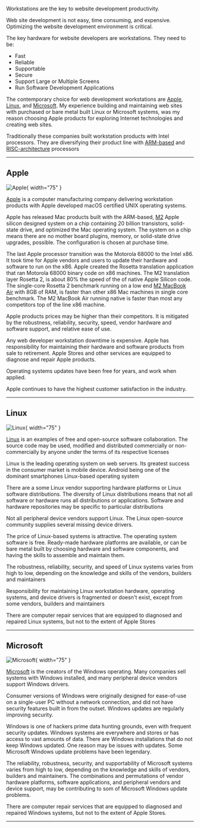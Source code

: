 <!-- Workstations -->

Workstations are the key to website development productivity. 

Web site development is not easy, time consuming, and expensive. Optimizing the website development environment is critical.

The key hardware for website developers are workstations. They need to be:

- Fast
- Reliable
- Supportable
- Secure
- Support Large or Multiple Screens
- Run Software Development Applications

The contemporary choice for web development workstations are [Apple](https://www.apple.com), [Linux](https://www.linux.org/), and [Microsoft](https://www.microsoft.com). My experience building and maintaining web sites with purchased or bare metal built Linux or Microsoft systems, was my reason choosing Apple products for exploring Internet technologies and creating web sites.

Traditionally these companies built workstation products with Intel processors. They are diversifying their product line with [ARM-based](https://en.wikipedia.org/wiki/ARM_architecture) and [RISC-architecture](https://en.wikipedia.org/wiki/Reduced_instruction_set_computer) processors

---

## Apple

![Apple](/img/AppleLogo.png){ width="75" }
 
[Apple](https://www.apple.com) is a computer manufacturing company delivering workstation products with Apple developed macOS certified UNIX operating systems.

Apple has released Mac products built with the ARM-based, [M2](https://en.wikipedia.org/w/index.php?title=Apple_M2) Apple silicon designed system on a chip containing 20 billion transistors, solid-state drive, and optimized the Mac operating system. The system on a chip means there are no mother board plugins, memory, or solid-state drive upgrades,  possible. The configuration is chosen at purchase time.

The last Apple processor transition was the Motorola 68000 to the Intel x86. It took time for Apple vendors and users to update their hardware and software to run on the x86. Apple created the Rosetta translation application that ran Motorola 68000 binary code on x86 machines. The M2 translation layer Rosetta 2, is about 80% the speed of the of native Apple Silicon code. The single-core Rosetta 2 benchmark running on a low end [M2 MacBook Air](https://www.apple.com/macbook-air/) with 8GB of RAM, is faster than other x86 Mac machines in single core benchmark. The M2 MacBook Air running native is faster than most any competitors top of the line x86 machine.

Apple products prices may be higher than their competitors. It is mitigated by the  robustness, reliability, security, speed, vendor hardware and software support, and relative ease of use.

Any web developer workstation downtime is expensive. Apple has responsibility for maintaining their hardware and software products from sale to retirement. Apple Stores and other services are equipped to diagnose and repair Apple products.

Operating systems updates have been free for years, and work when applied. 

Apple continues to have the highest customer satisfaction in the industry.

---

## Linux

![Linux](/img/LinuxLogo.png){ width="75" }

[Linux](https://www.linux.org/) is an examples of free and open-source software collaboration. The source code may be used, modified and distributed commercially or non-commercially by anyone under the terms of its respective licenses

Linux is the leading operating system on web servers. Its greatest success in the consumer market is mobile device. Android being one of the dominant smartphones Linux-based operating system

There are a some Linux vendor supporting hardware platforms or Linux software distributions. The diversity of Linux distributions means that not all software or hardware runs all distributions or applications. Software and hardware repositories may be specific to particular distributions

Not all peripheral device vendors support Linux. The Linux open-source community supplies several missing device drivers.

The price of Linux-based systems is attractive. The operating system software is free. Ready-made hardware platforms are available, or can be bare metal built by choosing hardware and software components, and having the skills to assemble and maintain them.

The robustness, reliability, security, and speed of Linux systems varies from high to low, depending on the knowledge and skills of the vendors, builders and maintainers

Responsibility for maintaining Linux workstation hardware, operating systems, and device drivers is fragmented or doesn't exist, except from some vendors, builders and maintainers

There are computer repair services that are equipped to diagnosed and repaired Linux systems, but not to the extent of Apple Stores

---

## Microsoft


![Microsoft](/img/MicrosoftLogo.png){ width="75" }

[Microsoft](https://www.microsoft.com) is the creators of the  Windows operating. Many companies sell systems with Windows installed, and many peripheral device vendors support Windows drivers.

Consumer versions of Windows were originally designed for ease-of-use on a single-user PC without a network connection, and did not have security features built in from the outset. Windows updates are regularly improving security.

Windows is one of hackers prime data hunting grounds, even with frequent security updates. Windows systems are everywhere and stores or has access to vast amounts of data. There are Windows installations that do not keep Windows updated. One reason may be issues with updates. Some Microsoft Windows update problems have been legendary.

The reliability, robustness, security, and supportability of Microsoft systems varies from high to low, depending on the knowledge and skills of vendors, builders and maintainers. The combinations and permutations of vendor hardware platforms, software applications, and peripheral vendors and device support, may be contributing to som of Microsoft Windows update problems.

There are computer repair services that are equipped to diagnosed and repaired Windows systems, but not to the extent of Apple Stores.

---

